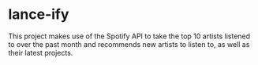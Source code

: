 # lance-ify
This project makes use of the Spotify API to take the top 10 artists listened to over the past month and recommends new artists to listen to, as well as their latest projects.  
